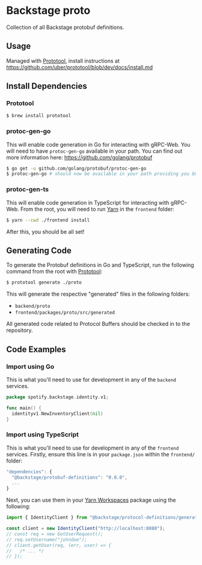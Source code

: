 # Backstage proto

Collection of all Backstage protobuf definitions.

## Usage

Managed with [Prototool](https://github.com/uber/prototool), install instructions at <https://github.com/uber/prototool/blob/dev/docs/install.md>

## Install Dependencies

### Prototool

```bash
$ brew install prototool
```

### protoc-gen-go

This will enable code generation in Go for interacting with gRPC-Web. You will need to have `protoc-gen-go` available in your path. You can find out more information here: https://github.com/golang/protobuf

```bash
$ go get -u github.com/golang/protobuf/protoc-gen-go
$ protoc-gen-go # should now be available in your path providing you GOPATH + GOBIN paths are setup correctly.
```

### protoc-gen-ts

This will enable code generation in TypeScript for interacting with gRPC-Web. From the root, you will need to run [Yarn](https://yarnpkg.com) in the `frontend` folder:

```bash
$ yarn --cwd ./frontend install
```

After this, you should be all set!

## Generating Code

To generate the Protobuf definitions in Go and TypeScript, run the following command from the root with [Prototool](https://github.com/uber/prototool):

```bash
$ prototool generate ./proto
```

This will generate the respective "generated" files in the following folders:

- `backend/proto`
- `frontend/packages/proto/src/generated`

All generated code related to Protocol Buffers should be checked in to the repository.

## Code Examples

### Import using Go

This is what you'll need to use for development in any of the `backend` services.

```go
package spotify.backstage.identity.v1;

func main() {
  identityv1.NewInventoryClient(nil)
}
```

### Import using TypeScript

This is what you'll need to use for development in any of the `frontend` services.
Firstly, ensure this line is in your `package.json` within the `frontend/` folder:

```js
"dependencies": {
  "@backstage/protobuf-definitions": "0.0.0",
  ...
}
```

Next, you can use them in your [Yarn Workspaces](https://yarnpkg.com/en/docs/workspaces/) package using the following:

```ts
import { IdentityClient } from "@backstage/protocol-definitions/generated/identity/v1/identity_pb_service";

const client = new IdentityClient("http://localhost:8080");
// const req = new GetUserRequest();
// req.setUsername("johndoe");
// client.getUser(req, (err, user) => {
//   /* ... */
// });
```

